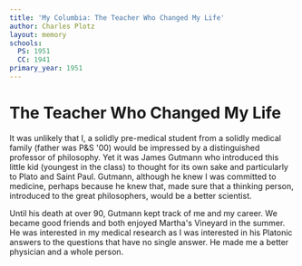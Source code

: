 ```yaml
---
title: 'My Columbia: The Teacher Who Changed My Life'
author: Charles Plotz
layout: memory
schools:
  PS: 1951
  CC: 1941
primary_year: 1951
---
```

# The Teacher Who Changed My Life

It was unlikely that I, a solidly pre-medical student from a solidly medical family (father was P&S '00) would be impressed by a distinguished professor of philosophy.  Yet it was James Gutmann who introduced this little kid (youngest in the class) to thought for its own sake and particularly to Plato and Saint Paul.  Gutmann, although he knew I was committed to medicine, perhaps because he knew that, made sure that a thinking person, introduced to the great philosophers, would be a better scientist.

Until his death at over 90, Gutmann kept track of me and my career.  We became good friends and both enjoyed Martha's Vineyard in the summer.  He was interested in my medical research as I was interested in his Platonic answers to the questions that have no single answer.  He made me a better physician and a whole person.
